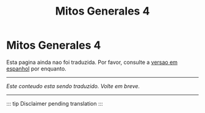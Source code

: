 ﻿---
title: Mitos Generales 4
---

<!-- TODO: translation missing -->

# Mitos Generales 4

Esta pagina ainda nao foi traduzida. Por favor, consulte a [versao em espanhol](/es/mitos-generales-4) por enquanto.

---

*Este conteudo esta sendo traduzido. Volte em breve.*

---

::: tip
Disclaimer pending translation
:::
